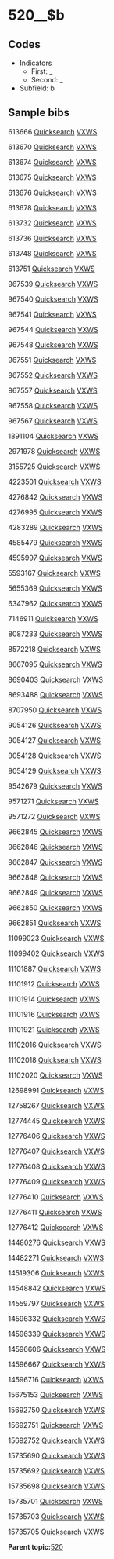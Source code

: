 # 520\_\_$b

## Codes

-   Indicators
    -   First: \_
    -   Second: \_
-   Subfield: b

## Sample bibs

613666 [Quicksearch](https://search.library.yale.edu/catalog/613666) [VXWS](http://prodorbis.library.yale.edu:7014/vxws/GetHoldingsService?bibId=613666)

613670 [Quicksearch](https://search.library.yale.edu/catalog/613670) [VXWS](http://prodorbis.library.yale.edu:7014/vxws/GetHoldingsService?bibId=613670)

613674 [Quicksearch](https://search.library.yale.edu/catalog/613674) [VXWS](http://prodorbis.library.yale.edu:7014/vxws/GetHoldingsService?bibId=613674)

613675 [Quicksearch](https://search.library.yale.edu/catalog/613675) [VXWS](http://prodorbis.library.yale.edu:7014/vxws/GetHoldingsService?bibId=613675)

613676 [Quicksearch](https://search.library.yale.edu/catalog/613676) [VXWS](http://prodorbis.library.yale.edu:7014/vxws/GetHoldingsService?bibId=613676)

613678 [Quicksearch](https://search.library.yale.edu/catalog/613678) [VXWS](http://prodorbis.library.yale.edu:7014/vxws/GetHoldingsService?bibId=613678)

613732 [Quicksearch](https://search.library.yale.edu/catalog/613732) [VXWS](http://prodorbis.library.yale.edu:7014/vxws/GetHoldingsService?bibId=613732)

613736 [Quicksearch](https://search.library.yale.edu/catalog/613736) [VXWS](http://prodorbis.library.yale.edu:7014/vxws/GetHoldingsService?bibId=613736)

613748 [Quicksearch](https://search.library.yale.edu/catalog/613748) [VXWS](http://prodorbis.library.yale.edu:7014/vxws/GetHoldingsService?bibId=613748)

613751 [Quicksearch](https://search.library.yale.edu/catalog/613751) [VXWS](http://prodorbis.library.yale.edu:7014/vxws/GetHoldingsService?bibId=613751)

967539 [Quicksearch](https://search.library.yale.edu/catalog/967539) [VXWS](http://prodorbis.library.yale.edu:7014/vxws/GetHoldingsService?bibId=967539)

967540 [Quicksearch](https://search.library.yale.edu/catalog/967540) [VXWS](http://prodorbis.library.yale.edu:7014/vxws/GetHoldingsService?bibId=967540)

967541 [Quicksearch](https://search.library.yale.edu/catalog/967541) [VXWS](http://prodorbis.library.yale.edu:7014/vxws/GetHoldingsService?bibId=967541)

967544 [Quicksearch](https://search.library.yale.edu/catalog/967544) [VXWS](http://prodorbis.library.yale.edu:7014/vxws/GetHoldingsService?bibId=967544)

967548 [Quicksearch](https://search.library.yale.edu/catalog/967548) [VXWS](http://prodorbis.library.yale.edu:7014/vxws/GetHoldingsService?bibId=967548)

967551 [Quicksearch](https://search.library.yale.edu/catalog/967551) [VXWS](http://prodorbis.library.yale.edu:7014/vxws/GetHoldingsService?bibId=967551)

967552 [Quicksearch](https://search.library.yale.edu/catalog/967552) [VXWS](http://prodorbis.library.yale.edu:7014/vxws/GetHoldingsService?bibId=967552)

967557 [Quicksearch](https://search.library.yale.edu/catalog/967557) [VXWS](http://prodorbis.library.yale.edu:7014/vxws/GetHoldingsService?bibId=967557)

967558 [Quicksearch](https://search.library.yale.edu/catalog/967558) [VXWS](http://prodorbis.library.yale.edu:7014/vxws/GetHoldingsService?bibId=967558)

967567 [Quicksearch](https://search.library.yale.edu/catalog/967567) [VXWS](http://prodorbis.library.yale.edu:7014/vxws/GetHoldingsService?bibId=967567)

1891104 [Quicksearch](https://search.library.yale.edu/catalog/1891104) [VXWS](http://prodorbis.library.yale.edu:7014/vxws/GetHoldingsService?bibId=1891104)

2971978 [Quicksearch](https://search.library.yale.edu/catalog/2971978) [VXWS](http://prodorbis.library.yale.edu:7014/vxws/GetHoldingsService?bibId=2971978)

3155725 [Quicksearch](https://search.library.yale.edu/catalog/3155725) [VXWS](http://prodorbis.library.yale.edu:7014/vxws/GetHoldingsService?bibId=3155725)

4223501 [Quicksearch](https://search.library.yale.edu/catalog/4223501) [VXWS](http://prodorbis.library.yale.edu:7014/vxws/GetHoldingsService?bibId=4223501)

4276842 [Quicksearch](https://search.library.yale.edu/catalog/4276842) [VXWS](http://prodorbis.library.yale.edu:7014/vxws/GetHoldingsService?bibId=4276842)

4276995 [Quicksearch](https://search.library.yale.edu/catalog/4276995) [VXWS](http://prodorbis.library.yale.edu:7014/vxws/GetHoldingsService?bibId=4276995)

4283289 [Quicksearch](https://search.library.yale.edu/catalog/4283289) [VXWS](http://prodorbis.library.yale.edu:7014/vxws/GetHoldingsService?bibId=4283289)

4585479 [Quicksearch](https://search.library.yale.edu/catalog/4585479) [VXWS](http://prodorbis.library.yale.edu:7014/vxws/GetHoldingsService?bibId=4585479)

4595997 [Quicksearch](https://search.library.yale.edu/catalog/4595997) [VXWS](http://prodorbis.library.yale.edu:7014/vxws/GetHoldingsService?bibId=4595997)

5593167 [Quicksearch](https://search.library.yale.edu/catalog/5593167) [VXWS](http://prodorbis.library.yale.edu:7014/vxws/GetHoldingsService?bibId=5593167)

5655369 [Quicksearch](https://search.library.yale.edu/catalog/5655369) [VXWS](http://prodorbis.library.yale.edu:7014/vxws/GetHoldingsService?bibId=5655369)

6347962 [Quicksearch](https://search.library.yale.edu/catalog/6347962) [VXWS](http://prodorbis.library.yale.edu:7014/vxws/GetHoldingsService?bibId=6347962)

7146911 [Quicksearch](https://search.library.yale.edu/catalog/7146911) [VXWS](http://prodorbis.library.yale.edu:7014/vxws/GetHoldingsService?bibId=7146911)

8087233 [Quicksearch](https://search.library.yale.edu/catalog/8087233) [VXWS](http://prodorbis.library.yale.edu:7014/vxws/GetHoldingsService?bibId=8087233)

8572218 [Quicksearch](https://search.library.yale.edu/catalog/8572218) [VXWS](http://prodorbis.library.yale.edu:7014/vxws/GetHoldingsService?bibId=8572218)

8667095 [Quicksearch](https://search.library.yale.edu/catalog/8667095) [VXWS](http://prodorbis.library.yale.edu:7014/vxws/GetHoldingsService?bibId=8667095)

8690403 [Quicksearch](https://search.library.yale.edu/catalog/8690403) [VXWS](http://prodorbis.library.yale.edu:7014/vxws/GetHoldingsService?bibId=8690403)

8693488 [Quicksearch](https://search.library.yale.edu/catalog/8693488) [VXWS](http://prodorbis.library.yale.edu:7014/vxws/GetHoldingsService?bibId=8693488)

8707950 [Quicksearch](https://search.library.yale.edu/catalog/8707950) [VXWS](http://prodorbis.library.yale.edu:7014/vxws/GetHoldingsService?bibId=8707950)

9054126 [Quicksearch](https://search.library.yale.edu/catalog/9054126) [VXWS](http://prodorbis.library.yale.edu:7014/vxws/GetHoldingsService?bibId=9054126)

9054127 [Quicksearch](https://search.library.yale.edu/catalog/9054127) [VXWS](http://prodorbis.library.yale.edu:7014/vxws/GetHoldingsService?bibId=9054127)

9054128 [Quicksearch](https://search.library.yale.edu/catalog/9054128) [VXWS](http://prodorbis.library.yale.edu:7014/vxws/GetHoldingsService?bibId=9054128)

9054129 [Quicksearch](https://search.library.yale.edu/catalog/9054129) [VXWS](http://prodorbis.library.yale.edu:7014/vxws/GetHoldingsService?bibId=9054129)

9542679 [Quicksearch](https://search.library.yale.edu/catalog/9542679) [VXWS](http://prodorbis.library.yale.edu:7014/vxws/GetHoldingsService?bibId=9542679)

9571271 [Quicksearch](https://search.library.yale.edu/catalog/9571271) [VXWS](http://prodorbis.library.yale.edu:7014/vxws/GetHoldingsService?bibId=9571271)

9571272 [Quicksearch](https://search.library.yale.edu/catalog/9571272) [VXWS](http://prodorbis.library.yale.edu:7014/vxws/GetHoldingsService?bibId=9571272)

9662845 [Quicksearch](https://search.library.yale.edu/catalog/9662845) [VXWS](http://prodorbis.library.yale.edu:7014/vxws/GetHoldingsService?bibId=9662845)

9662846 [Quicksearch](https://search.library.yale.edu/catalog/9662846) [VXWS](http://prodorbis.library.yale.edu:7014/vxws/GetHoldingsService?bibId=9662846)

9662847 [Quicksearch](https://search.library.yale.edu/catalog/9662847) [VXWS](http://prodorbis.library.yale.edu:7014/vxws/GetHoldingsService?bibId=9662847)

9662848 [Quicksearch](https://search.library.yale.edu/catalog/9662848) [VXWS](http://prodorbis.library.yale.edu:7014/vxws/GetHoldingsService?bibId=9662848)

9662849 [Quicksearch](https://search.library.yale.edu/catalog/9662849) [VXWS](http://prodorbis.library.yale.edu:7014/vxws/GetHoldingsService?bibId=9662849)

9662850 [Quicksearch](https://search.library.yale.edu/catalog/9662850) [VXWS](http://prodorbis.library.yale.edu:7014/vxws/GetHoldingsService?bibId=9662850)

9662851 [Quicksearch](https://search.library.yale.edu/catalog/9662851) [VXWS](http://prodorbis.library.yale.edu:7014/vxws/GetHoldingsService?bibId=9662851)

11099023 [Quicksearch](https://search.library.yale.edu/catalog/11099023) [VXWS](http://prodorbis.library.yale.edu:7014/vxws/GetHoldingsService?bibId=11099023)

11099402 [Quicksearch](https://search.library.yale.edu/catalog/11099402) [VXWS](http://prodorbis.library.yale.edu:7014/vxws/GetHoldingsService?bibId=11099402)

11101887 [Quicksearch](https://search.library.yale.edu/catalog/11101887) [VXWS](http://prodorbis.library.yale.edu:7014/vxws/GetHoldingsService?bibId=11101887)

11101912 [Quicksearch](https://search.library.yale.edu/catalog/11101912) [VXWS](http://prodorbis.library.yale.edu:7014/vxws/GetHoldingsService?bibId=11101912)

11101914 [Quicksearch](https://search.library.yale.edu/catalog/11101914) [VXWS](http://prodorbis.library.yale.edu:7014/vxws/GetHoldingsService?bibId=11101914)

11101916 [Quicksearch](https://search.library.yale.edu/catalog/11101916) [VXWS](http://prodorbis.library.yale.edu:7014/vxws/GetHoldingsService?bibId=11101916)

11101921 [Quicksearch](https://search.library.yale.edu/catalog/11101921) [VXWS](http://prodorbis.library.yale.edu:7014/vxws/GetHoldingsService?bibId=11101921)

11102016 [Quicksearch](https://search.library.yale.edu/catalog/11102016) [VXWS](http://prodorbis.library.yale.edu:7014/vxws/GetHoldingsService?bibId=11102016)

11102018 [Quicksearch](https://search.library.yale.edu/catalog/11102018) [VXWS](http://prodorbis.library.yale.edu:7014/vxws/GetHoldingsService?bibId=11102018)

11102020 [Quicksearch](https://search.library.yale.edu/catalog/11102020) [VXWS](http://prodorbis.library.yale.edu:7014/vxws/GetHoldingsService?bibId=11102020)

12698991 [Quicksearch](https://search.library.yale.edu/catalog/12698991) [VXWS](http://prodorbis.library.yale.edu:7014/vxws/GetHoldingsService?bibId=12698991)

12758267 [Quicksearch](https://search.library.yale.edu/catalog/12758267) [VXWS](http://prodorbis.library.yale.edu:7014/vxws/GetHoldingsService?bibId=12758267)

12774445 [Quicksearch](https://search.library.yale.edu/catalog/12774445) [VXWS](http://prodorbis.library.yale.edu:7014/vxws/GetHoldingsService?bibId=12774445)

12776406 [Quicksearch](https://search.library.yale.edu/catalog/12776406) [VXWS](http://prodorbis.library.yale.edu:7014/vxws/GetHoldingsService?bibId=12776406)

12776407 [Quicksearch](https://search.library.yale.edu/catalog/12776407) [VXWS](http://prodorbis.library.yale.edu:7014/vxws/GetHoldingsService?bibId=12776407)

12776408 [Quicksearch](https://search.library.yale.edu/catalog/12776408) [VXWS](http://prodorbis.library.yale.edu:7014/vxws/GetHoldingsService?bibId=12776408)

12776409 [Quicksearch](https://search.library.yale.edu/catalog/12776409) [VXWS](http://prodorbis.library.yale.edu:7014/vxws/GetHoldingsService?bibId=12776409)

12776410 [Quicksearch](https://search.library.yale.edu/catalog/12776410) [VXWS](http://prodorbis.library.yale.edu:7014/vxws/GetHoldingsService?bibId=12776410)

12776411 [Quicksearch](https://search.library.yale.edu/catalog/12776411) [VXWS](http://prodorbis.library.yale.edu:7014/vxws/GetHoldingsService?bibId=12776411)

12776412 [Quicksearch](https://search.library.yale.edu/catalog/12776412) [VXWS](http://prodorbis.library.yale.edu:7014/vxws/GetHoldingsService?bibId=12776412)

14480276 [Quicksearch](https://search.library.yale.edu/catalog/14480276) [VXWS](http://prodorbis.library.yale.edu:7014/vxws/GetHoldingsService?bibId=14480276)

14482271 [Quicksearch](https://search.library.yale.edu/catalog/14482271) [VXWS](http://prodorbis.library.yale.edu:7014/vxws/GetHoldingsService?bibId=14482271)

14519306 [Quicksearch](https://search.library.yale.edu/catalog/14519306) [VXWS](http://prodorbis.library.yale.edu:7014/vxws/GetHoldingsService?bibId=14519306)

14548842 [Quicksearch](https://search.library.yale.edu/catalog/14548842) [VXWS](http://prodorbis.library.yale.edu:7014/vxws/GetHoldingsService?bibId=14548842)

14559797 [Quicksearch](https://search.library.yale.edu/catalog/14559797) [VXWS](http://prodorbis.library.yale.edu:7014/vxws/GetHoldingsService?bibId=14559797)

14596332 [Quicksearch](https://search.library.yale.edu/catalog/14596332) [VXWS](http://prodorbis.library.yale.edu:7014/vxws/GetHoldingsService?bibId=14596332)

14596339 [Quicksearch](https://search.library.yale.edu/catalog/14596339) [VXWS](http://prodorbis.library.yale.edu:7014/vxws/GetHoldingsService?bibId=14596339)

14596606 [Quicksearch](https://search.library.yale.edu/catalog/14596606) [VXWS](http://prodorbis.library.yale.edu:7014/vxws/GetHoldingsService?bibId=14596606)

14596667 [Quicksearch](https://search.library.yale.edu/catalog/14596667) [VXWS](http://prodorbis.library.yale.edu:7014/vxws/GetHoldingsService?bibId=14596667)

14596716 [Quicksearch](https://search.library.yale.edu/catalog/14596716) [VXWS](http://prodorbis.library.yale.edu:7014/vxws/GetHoldingsService?bibId=14596716)

15675153 [Quicksearch](https://search.library.yale.edu/catalog/15675153) [VXWS](http://prodorbis.library.yale.edu:7014/vxws/GetHoldingsService?bibId=15675153)

15692750 [Quicksearch](https://search.library.yale.edu/catalog/15692750) [VXWS](http://prodorbis.library.yale.edu:7014/vxws/GetHoldingsService?bibId=15692750)

15692751 [Quicksearch](https://search.library.yale.edu/catalog/15692751) [VXWS](http://prodorbis.library.yale.edu:7014/vxws/GetHoldingsService?bibId=15692751)

15692752 [Quicksearch](https://search.library.yale.edu/catalog/15692752) [VXWS](http://prodorbis.library.yale.edu:7014/vxws/GetHoldingsService?bibId=15692752)

15735690 [Quicksearch](https://search.library.yale.edu/catalog/15735690) [VXWS](http://prodorbis.library.yale.edu:7014/vxws/GetHoldingsService?bibId=15735690)

15735692 [Quicksearch](https://search.library.yale.edu/catalog/15735692) [VXWS](http://prodorbis.library.yale.edu:7014/vxws/GetHoldingsService?bibId=15735692)

15735698 [Quicksearch](https://search.library.yale.edu/catalog/15735698) [VXWS](http://prodorbis.library.yale.edu:7014/vxws/GetHoldingsService?bibId=15735698)

15735701 [Quicksearch](https://search.library.yale.edu/catalog/15735701) [VXWS](http://prodorbis.library.yale.edu:7014/vxws/GetHoldingsService?bibId=15735701)

15735703 [Quicksearch](https://search.library.yale.edu/catalog/15735703) [VXWS](http://prodorbis.library.yale.edu:7014/vxws/GetHoldingsService?bibId=15735703)

15735705 [Quicksearch](https://search.library.yale.edu/catalog/15735705) [VXWS](http://prodorbis.library.yale.edu:7014/vxws/GetHoldingsService?bibId=15735705)

**Parent topic:**[520](../../tags/520/520.md)

